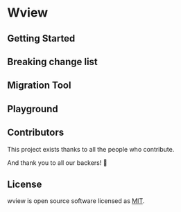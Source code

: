 # Wview

## Getting Started

## Breaking change list

## Migration Tool

## Playground

## Contributors

This project exists thanks to all the people who contribute.

And thank you to all our backers! 🙏

## License

wview is open source software licensed as [MIT](./LICENSE).